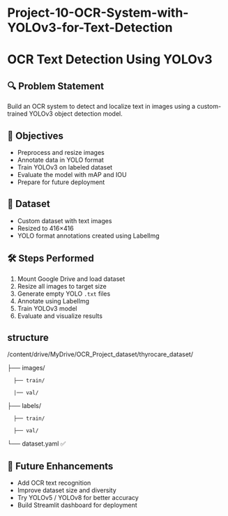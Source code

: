 # Project-10-OCR-System-with-YOLOv3-for-Text-Detection
# OCR Text Detection Using YOLOv3

## 🔍 Problem Statement
Build an OCR system to detect and localize text in images using a custom-trained YOLOv3 object detection model.

## 🎯 Objectives
- Preprocess and resize images
- Annotate data in YOLO format
- Train YOLOv3 on labeled dataset
- Evaluate the model with mAP and IOU
- Prepare for future deployment

## 📁 Dataset
- Custom dataset with text images
- Resized to 416×416
- YOLO format annotations created using LabelImg

## 🛠️ Steps Performed
1. Mount Google Drive and load dataset
2. Resize all images to target size
3. Generate empty YOLO `.txt` files
4. Annotate using LabelImg
5. Train YOLOv3 model
6. Evaluate and visualize results

## structure 
/content/drive/MyDrive/OCR_Project_dataset/thyrocare_dataset/

├── images/

      ├── train/

      |── val/

├── labels/

      ├── train/

      ├── val/

└── dataset.yaml  ✅


## 📌 Future Enhancements
- Add OCR text recognition
- Improve dataset size and diversity
- Try YOLOv5 / YOLOv8 for better accuracy
- Build Streamlit dashboard for deployment



